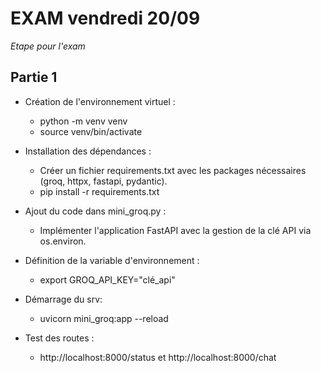 # EXAM vendredi 20/09

*Etape pour l'exam*

## Partie 1
-  Création de l'environnement virtuel :
    - python -m venv venv
    - source venv/bin/activate

 - Installation des dépendances :
    - Créer un fichier requirements.txt avec les packages nécessaires (groq, httpx, fastapi, pydantic).
    - pip install -r requirements.txt
    
- Ajout du code dans mini_groq.py :
    - Implémenter l'application FastAPI avec la gestion de la clé API via os.environ.

- Définition de la variable d'environnement :
    - export GROQ_API_KEY="clé_api"
 
 - Démarrage du srv:
     - uvicorn mini_groq:app --reload

- Test des routes :
    - http://localhost:8000/status et http://localhost:8000/chat

